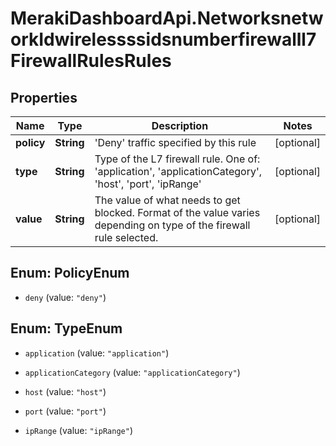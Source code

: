 # MerakiDashboardApi.NetworksnetworkIdwirelessssidsnumberfirewalll7FirewallRulesRules

## Properties
Name | Type | Description | Notes
------------ | ------------- | ------------- | -------------
**policy** | **String** | 'Deny' traffic specified by this rule | [optional] 
**type** | **String** | Type of the L7 firewall rule. One of: 'application', 'applicationCategory', 'host', 'port', 'ipRange' | [optional] 
**value** | **String** | The value of what needs to get blocked. Format of the value varies depending on type of the firewall rule selected. | [optional] 


<a name="PolicyEnum"></a>
## Enum: PolicyEnum


* `deny` (value: `"deny"`)




<a name="TypeEnum"></a>
## Enum: TypeEnum


* `application` (value: `"application"`)

* `applicationCategory` (value: `"applicationCategory"`)

* `host` (value: `"host"`)

* `port` (value: `"port"`)

* `ipRange` (value: `"ipRange"`)




